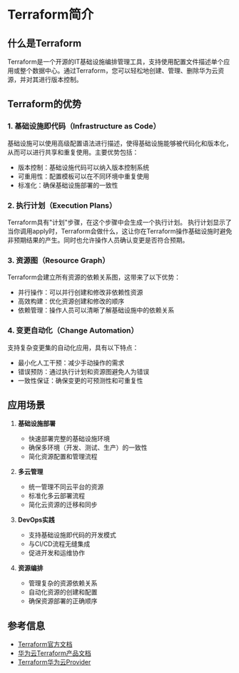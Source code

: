# Terraform简介

## 什么是Terraform

Terraform是一个开源的IT基础设施编排管理工具，支持使用配置文件描述单个应用或整个数据中心。通过Terraform，您可以轻松地创建、管理、删除华为云资源，并对其进行版本控制。

## Terraform的优势

### 1. 基础设施即代码（Infrastructure as Code）

基础设施可以使用高级配置语法进行描述，使得基础设施能够被代码化和版本化，从而可以进行共享和重复使用。主要优势包括：

- 版本控制：基础设施代码可以纳入版本控制系统
- 可重用性：配置模板可以在不同环境中重复使用
- 标准化：确保基础设施部署的一致性

### 2. 执行计划（Execution Plans）

Terraform具有"计划"步骤，在这个步骤中会生成一个执行计划。
执行计划显示了当你调用apply时，Terraform会做什么，这让你在Terraform操作基础设施时避免非预期结果的产生。同时也允许操作人员确认变更是否符合预期。

### 3. 资源图（Resource Graph）

Terraform会建立所有资源的依赖关系图，这带来了以下优势：

- 并行操作：可以并行创建和修改非依赖性资源
- 高效构建：优化资源创建和修改的顺序
- 依赖管理：操作人员可以清晰了解基础设施中的依赖关系

### 4. 变更自动化（Change Automation）

支持复杂变更集的自动化应用，具有以下特点：

- 最小化人工干预：减少手动操作的需求
- 错误预防：通过执行计划和资源图避免人为错误
- 一致性保证：确保变更的可预测性和可重复性

## 应用场景

1. **基础设施部署**
   - 快速部署完整的基础设施环境
   - 确保多环境（开发、测试、生产）的一致性
   - 简化资源配置和管理流程

2. **多云管理**
   - 统一管理不同云平台的资源
   - 标准化多云部署流程
   - 简化云资源的迁移和同步

3. **DevOps实践**
   - 支持基础设施即代码的开发模式
   - 与CI/CD流程无缝集成
   - 促进开发和运维协作

4. **资源编排**
   - 管理复杂的资源依赖关系
   - 自动化资源的创建和配置
   - 确保资源部署的正确顺序

## 参考信息

- [Terraform官方文档](https://www.terraform.io/docs/index.html)
- [华为云Terraform产品文档](https://support.huaweicloud.com/intl/zh-cn/productdesc-terraform/index.html)
- [Terraform华为云Provider](https://registry.terraform.io/providers/huaweicloud/huaweicloud/latest/docs)
